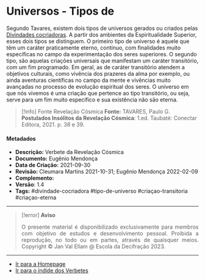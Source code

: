 # Universos - Tipos de

Segundo Tavares, existem dois tipos de universos gerados ou criados pelas [Divindades cocriadoras](Divindades%20Cocriadoras.md). A partir dos ambientes da Espiritualidade Superior, esses dois tipos se distinguem. O primeiro tipo de universo é aquele que têm um caráter praticamente eterno, contínuo, com finalidades muito específicas no campo da experimentação dos seres superiores. O segundo tipo, são aquelas criações universais que manifestam um caráter transitório, com um fim programado. Em geral, as de caráter transitório atendem a objetivos culturais, como vivência dos prazeres da alma por exemplo, ou ainda aventuras científicas no campo da mente e vivências muito avançadas no processo de evolução espiritual dos seres. O universo em que nós vivemos é uma criação que pertence ao tipo transitório, ou seja, serve para um fim muito específico e sua existência não são  eterna. 

> [!info] Fonte Revelação Cósmica
>**Fonte:** TAVARES, Paulo G. **Postulados Insólitos da Revelação Cósmica**: 1.ed. Taubaté: Conectar Editora, 2021. p. 38 e 39. 

#### Metadados
 
- **Descrição:** Verbete da Revelação Cósmica
- **Documento:** Eugênio Mendonça
- **Data de Criação:** 2021-09-30
- **Revisão:** Cleumara Martins 2021-10-31; Eugênio Mendonça 2022-02-09
- **Complemento:** 
- **Versão**: 1.4 
- **Tags:**  #divindade-cocriadora #tipo-de-universo #criaçao-transitoria #criaçao-eterna

---
> [!error] **Aviso**
> <p align="justify">O presente material é disponibilizado exclusivamente para membros com objetivo de estudos e desenvolvimento pessoal. Proibida a reprodução, no todo ou em partes, através de quaisquer meios. Copyright © Jan Val Ellam @ Escola da Decifração 2023. </p>

---
- [Ir para a Homepage](Homepage.canvas)
- [Ir para o índide dos Verbetes](ÍNDIDE%20GERAL%20DOS%20VERBETES.canvas)